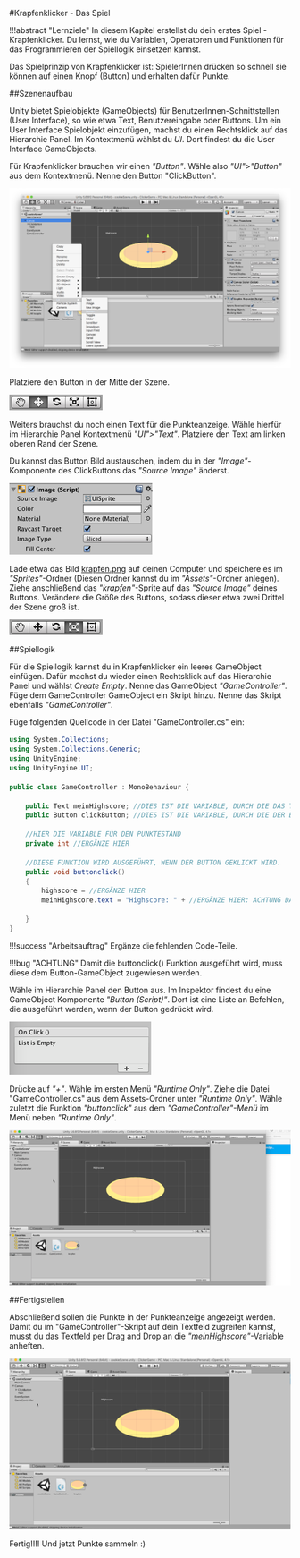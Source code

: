 #Krapfenklicker - Das Spiel

!!!abstract "Lernziele"
    In diesem Kapitel erstellst du dein erstes Spiel - Krapfenklicker. Du lernst, wie du Variablen, Operatoren und Funktionen für das Programmieren der Spiellogik einsetzen kannst.


Das Spielprinzip von Krapfenklicker ist: SpielerInnen drücken so schnell sie können auf einen Knopf (Button) und erhalten dafür Punkte. 

##Szenenaufbau

Unity bietet Spielobjekte (GameObjects) für BenutzerInnen-Schnittstellen (User Interface), so wie etwa Text, Benutzereingabe oder Buttons. Um ein User Interface Spielobjekt einzufügen, machst du einen Rechtsklick auf das Hierarchie Panel. Im Kontextmenü wählst du *UI*. Dort findest du die User Interface GameObjects.

Für Krapfenklicker brauchen wir einen *"Button"*. Wähle also *"UI">"Button"* aus dem Kontextmenü. Nenne den Button "ClickButton".

![UI Button Auswahl](img/uibuttonselection.png)

Platziere den Button in der Mitte der Szene. 

![Platzierunsauswahl](img/platzierung.png)

Weiters brauchst du noch einen Text für die Punkteanzeige. Wähle hierfür im Hierarchie Panel Kontextmenü *"UI">"Text"*. Platziere den Text am linken oberen Rand der Szene.

Du kannst das Button Bild austauschen, indem du in der *"Image"*-Komponente des ClickButtons das *"Source Image"* änderst. 

![Source Image](img/sourceimage.png)

Lade etwa das Bild [krapfen.png](img/krapfen.png) auf deinen Computer und speichere es im *"Sprites"*-Ordner (Diesen Ordner kannst du im *"Assets"*-Ordner anlegen). Ziehe anschließend das *"krapfen"*-Sprite auf das *"Source Image"* deines Buttons. Verändere die Größe des Buttons, sodass dieser etwa zwei Drittel der Szene groß ist.

![Groesse veraendern](img/groessetool.png)


##Spiellogik

Für die Spiellogik kannst du in Krapfenklicker ein leeres GameObject einfügen. Dafür machst du wieder einen Rechtsklick auf das Hierarchie Panel und wählst *Create Empty*. Nenne das GameObject *"GameController"*. Füge dem GameController GameObject ein Skript hinzu. Nenne das Skript ebenfalls *"GameController"*. 

Füge folgenden Quellcode in der Datei "GameController.cs" ein:

``` c#
using System.Collections;
using System.Collections.Generic;
using UnityEngine;
using UnityEngine.UI;

public class GameController : MonoBehaviour {

	public Text meinHighscore; //DIES IST DIE VARIABLE, DURCH DIE DAS TEXTFELD VERWENDET WERDEN KANN
	public Button clickButton; //DIES IST DIE VARIABLE, DURCH DIE DER BUTTON IM SKRIPT VERWENDET WERDEN KANN

	//HIER DIE VARIABLE FÜR DEN PUNKTESTAND
	private int //ERGÄNZE HIER

	//DIESE FUNKTION WIRD AUSGEFÜHRT, WENN DER BUTTON GEKLICKT WIRD. 
	public void buttonclick()
	{
		highscore = //ERGÄNZE HIER
		meinHighscore.text = "Highscore: " + //ERGÄNZE HIER: ACHTUNG DATENTYP-UMWANDLUNG NOTWENDIG
		
	}
}

```

!!!success "Arbeitsauftrag"
    Ergänze die fehlenden Code-Teile.

!!!bug "ACHTUNG"
    Damit die buttonclick() Funktion ausgeführt wird, muss diese dem Button-GameObject zugewiesen werden.

Wähle im Hierarchie Panel den Button aus. Im Inspektor findest du eine GameObject Komponente *"Button (Script)"*. Dort ist eine Liste an Befehlen, die ausgeführt werden, wenn der Button gedrückt wird. 

![Liste OnClick für Button](img/onclicklist.png)

Drücke auf *"+"*. Wähle im ersten Menü *"Runtime Only"*. Ziehe die Datei "GameController.cs" aus dem Assets-Ordner unter *"Runtime Only"*. Wähle zuletzt die Funktion *"buttonclick"* aus dem *"GameController"-Menü* im Menü neben *"Runtime Only"*.

![Zuweisung Animated Gif](img/krapfenklickerKlickZuweisung.gif)


##Fertigstellen

Abschließend sollen die Punkte in der Punkteanzeige angezeigt werden. Damit du im "GameController"-Skript auf dein Textfeld zugreifen kannst, musst du das Textfeld per Drag and Drop an die *"meinHighscore"*-Variable anheften.

![Anheften meinHighscore](img/meinHighscoreAnheften.gif)

Fertig!!!! Und jetzt Punkte sammeln :)